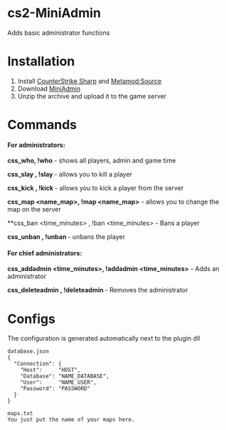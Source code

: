 # cs2-MiniAdmin
Adds basic administrator functions

# Installation
1. Install [CounterStrike Sharp](https://github.com/roflmuffin/CounterStrikeSharp) and [Metamod:Source](https://www.sourcemm.net/downloads.php/?branch=master)
3. Download [MiniAdmin](https://github.com/partiusfabaa/cs2-MiniAdmin/releases/tag/v1.0.0)
4. Unzip the archive and upload it to the game server

# Commands
#### For administrators:
**css_who, !who** - shows all players, admin and game time

**css_slay <userid>, !slay <userid>** - allows you to kill a player

**css_kick <userid>, !kick <userid>** - allows you to kick a player from the server

**css_map <name_map>, !map <name_map>** - allows you to change the map on the server

**css_ban <userid> <time_minutes> <reason>, !ban <userid> <time_minutes> <reason> - Bans a player

**css_unban <steamid>, !unban <steamid>** - unbans the player

#### For chief administrators:
**css_addadmin <username> <steamid> <time_minutes>, !addadmin <username> <steamid> <time_minutes>** - Adds an administrator

**css_deleteadmin <steamid>, !deleteadmin <steamid>** - Removes the administrator

# Configs
The configuration is generated automatically next to the plugin dll
```
database.json
{
  "Connection": {
    "Host": 	"HOST",
    "Database": "NAME_DATABASE",
    "User": 	"NAME_USER",
    "Password": "PASSWORD"
  }
}

maps.txt
You just put the name of your maps here.
```
